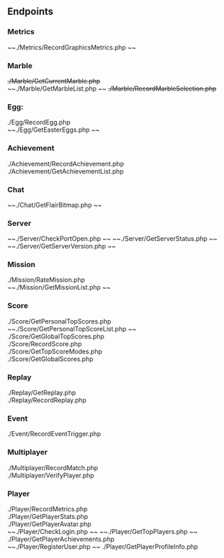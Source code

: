 ## Endpoints

### Metrics 
~~./Metrics/RecordGraphicsMetrics.php  ~~

### Marble
~~./Marble/GetCurrentMarble.php~~  
~~./Marble/GetMarbleList.php  ~~
~~./Marble/RecordMarbleSelection.php~~  

### Egg:
./Egg/RecordEgg.php  
~~./Egg/GetEasterEggs.php  ~~

### Achievement
./Achievement/RecordAchievement.php  
./Achievement/GetAchievementList.php  

### Chat
~~./Chat/GetFlairBitmap.php  ~~

### Server
~~./Server/CheckPortOpen.php  ~~
~~./Server/GetServerStatus.php  ~~
~~./Server/GetServerVersion.php  ~~

### Mission
./Mission/RateMission.php  
~~./Mission/GetMissionList.php  ~~

### Score
./Score/GetPersonalTopScores.php  
~~./Score/GetPersonalTopScoreList.php  ~~
./Score/GetGlobalTopScores.php  
./Score/RecordScore.php  
./Score/GetTopScoreModes.php  
./Score/GetGlobalScores.php  

### Replay
./Replay/GetReplay.php  
./Replay/RecordReplay.php  

### Event
./Event/RecordEventTrigger.php  

### Multiplayer
./Multiplayer/RecordMatch.php  
./Multiplayer/VerifyPlayer.php  

### Player
./Player/RecordMetrics.php  
./Player/GetPlayerStats.php   
./Player/GetPlayerAvatar.php  
~~./Player/CheckLogin.php  ~~
~~./Player/GetTopPlayers.php  ~~
./Player/GetPlayerAchievements.php  
~~./Player/RegisterUser.php  ~~
./Player/GetPlayerProfileInfo.php  